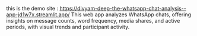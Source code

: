this is the demo site : https://divyam-deep-the-whatsapp-chat-analysis--app-jd1w7x.streamlit.app/
This web app analyzes WhatsApp chats, offering insights on message counts, word frequency, media shares, and active periods, with visual trends and participant activity.
